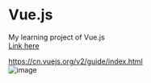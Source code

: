 # Vue.js
My learning project of Vue.js    
[Link here](https://juentingshie.github.io/Vue.js/)    

<https://cn.vuejs.org/v2/guide/index.html>    
![image](https://screenshotscdn.firefoxusercontent.com/images/8ed6c2fb-bd26-4291-9141-412cf6c0e292.png)
